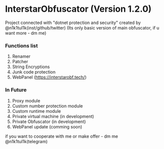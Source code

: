 # InterstarObfuscator (Version 1.2.0)
Project connected with "dotnet protection and security" created by @n1k1tul1k(inst/github/twitter)
(Its only basic version of main obfuscator, if u want more - dm me)
### Functions list

1. Renamer
2. Patcher
3. String Encryptions
4. Junk code protection
5. WebPanel (https://interstarobf.tech/)

### In Future
 1. Proxy module
 2. Custom number protection module
 3. Custom runtime module
 4. Private virtual machine (in development)
 5. Private Obfuscator (in development)
 6. WebPanel update (comming soon)
 
 
 if you want to cooperate with me or make offer - dm me @n1k1tul1k(telegram)
